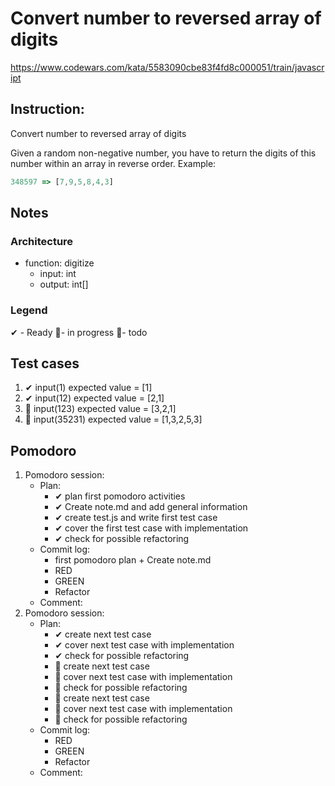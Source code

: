 # Convert number to reversed array of digits
https://www.codewars.com/kata/5583090cbe83f4fd8c000051/train/javascript

## Instruction:
Convert number to reversed array of digits

Given a random non-negative number, you have to return the digits of this number within an array in reverse order.
Example:
```javascript
348597 => [7,9,5,8,4,3]
```

## Notes
### Architecture
* function: digitize
    * input: int
    * output: int[]
	
### Legend
 ✔ - Ready
 🚧- in progress
 📃- todo
 
## Test cases
1. ✔ input(1) expected value = [1]
1. ✔ input(12) expected value = [2,1]
1. 🚧 input(123) expected value = [3,2,1]
1. 📃 input(35231) expected value = [1,3,2,5,3]



## Pomodoro
1. Pomodoro session:
    * Plan:  
        * ✔ plan first pomodoro activities
        * ✔ Create note.md and add general information 
        * ✔ create test.js and write first test case
        * ✔ cover the first test case with implementation
        * ✔ check for possible refactoring
    * Commit log:
        * first pomodoro plan + Create note.md
        * RED
        * GREEN
        * Refactor
    * Comment: 
1. Pomodoro session:
    * Plan:  
        * ✔ create next test case
        * ✔ cover next test case with implementation
        * ✔ check for possible refactoring
        * 📃 create next test case
        * 📃 cover next test case with implementation
        * 📃 check for possible refactoring
        * 📃 create next test case
        * 📃 cover next test case with implementation
        * 📃 check for possible refactoring        
    * Commit log:
        * RED
        * GREEN
        * Refactor
    * Comment: 